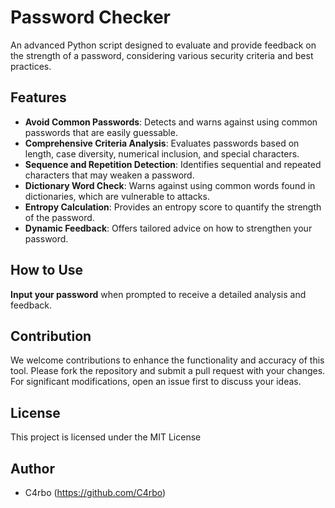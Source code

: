 # Password Checker

An advanced Python script designed to evaluate and provide feedback on the strength of a password, considering various security criteria and best practices.

## Features

- **Avoid Common Passwords**: Detects and warns against using common passwords that are easily guessable.
- **Comprehensive Criteria Analysis**: Evaluates passwords based on length, case diversity, numerical inclusion, and special characters.
- **Sequence and Repetition Detection**: Identifies sequential and repeated characters that may weaken a password.
- **Dictionary Word Check**: Warns against using common words found in dictionaries, which are vulnerable to attacks.
- **Entropy Calculation**: Provides an entropy score to quantify the strength of the password.
- **Dynamic Feedback**: Offers tailored advice on how to strengthen your password.

## How to Use

**Input your password** when prompted to receive a detailed analysis and feedback.

## Contribution

We welcome contributions to enhance the functionality and accuracy of this tool. Please fork the repository and submit a pull request with your changes. For significant modifications, open an issue first to discuss your ideas.

## License

This project is licensed under the MIT License

## Author

- C4rbo (https://github.com/C4rbo)


